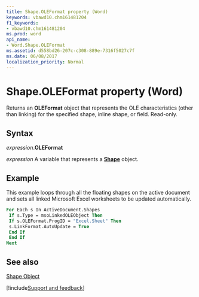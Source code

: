 ```yaml
---
title: Shape.OLEFormat property (Word)
keywords: vbawd10.chm161481204
f1_keywords:
- vbawd10.chm161481204
ms.prod: word
api_name:
- Word.Shape.OLEFormat
ms.assetid: d558bd26-207c-c308-889e-7316f5027c7f
ms.date: 06/08/2017
localization_priority: Normal
---
```



# Shape.OLEFormat property (Word)

Returns an  **OLEFormat** object that represents the OLE characteristics (other than linking) for the specified shape, inline shape, or field. Read-only.


## Syntax

_expression_.**OLEFormat**

_expression_ A variable that represents a **[Shape](Word.Shape.md)** object.


## Example

This example loops through all the floating shapes on the active document and sets all linked Microsoft Excel worksheets to be updated automatically.


```vb
For Each s In ActiveDocument.Shapes 
 If s.Type = msoLinkedOLEObject Then 
 If s.OLEFormat.ProgID = "Excel.Sheet" Then 
 s.LinkFormat.AutoUpdate = True 
 End If 
 End If 
Next
```


## See also


[Shape Object](Word.Shape.md)

[!include[Support and feedback](~/includes/feedback-boilerplate.md)]